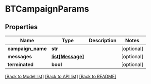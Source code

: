 # BTCampaignParams

## Properties
Name | Type | Description | Notes
------------ | ------------- | ------------- | -------------
**campaign_name** | **str** |  | [optional] 
**messages** | [**list[Message]**](Message.md) |  | [optional] 
**terminated** | **bool** |  | [optional] 

[[Back to Model list]](../README.md#documentation-for-models) [[Back to API list]](../README.md#documentation-for-api-endpoints) [[Back to README]](../README.md)



